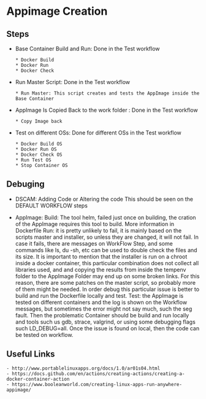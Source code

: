 # Appimage Creation 
## Steps
- Base Container Build and Run: Done in the Test workflow

      * Docker Build
      * Docker Run
      * Docker Check

- Run Master Script: Done in the Test workflow

      * Run Master: This script creates and tests the AppImage inside the Base Container

- AppImage Is Copied Back to the work folder : Done in the Test workflow

      * Copy Image back

- Test on different OSs: Done for different OSs in the Test workflow

      * Docker Build OS
      * Docker Run OS
      * Docker Check OS
      * Run Test OS
      * Stop Container OS

## Debuging

- DSCAM: Adding Code or Altering the code
	This should be seen on the DEFAULT WORKFLOW steps 

- AppImage: 
	Build: The tool helm, failed just once on building, the cration of the AppImage
	       requires this tool to build. More information in Dockerfile
	Run: it is pretty unlikely to fail, it is mainly based on the scripts master and
	     installer, so unless they are changed, it will not fail. In case it fails, 
	     there are messages on WorkFlow Step, and some commands like ls, du -sh, etc
	     can be used to double check the files and its size. 
	     It is important to mention that the installer is run on a chroot inside a docker
	     container, this particular combination does not collect all libraries used, and
	     and copying the results from inside the tempenv folder to the AppImage Folder
	     may end up on some broken links. For this reason, there are some patches on the
	     master script, so probably more of them might be needed. In order debug this 
	     particular issue is better to build and run the Dockerfile locally and test.
	Test: the AppImage is tested on different containers and the log is shown on the 
	      Workflow messages, but sometimes the error might not say much, such the seg
	      fault. Then the problematic Container should be build and run locally and tools
	      such us gdb, strace, valgrind, or using some debugging flags such LD_DEBUG=all.
	      Once the issue is found on local, then the code can be tested on workflow.

## Useful Links
	- http://www.portablelinuxapps.org/docs/1.0/ar01s04.html	
	- https://docs.github.com/en/actions/creating-actions/creating-a-docker-container-action
	- https://www.booleanworld.com/creating-linux-apps-run-anywhere-appimage/
